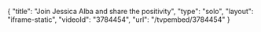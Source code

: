 {
    "title": "Join Jessica Alba and share the positivity",
    "type": "solo",
    "layout": "iframe-static",
    "videoId": "3784454",
    "url": "\/tvpembed\/3784454"
}